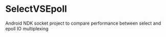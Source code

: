 # SelectVSEpoll
Android NDK socket project to compare performance between select and epoll IO multiplexing
